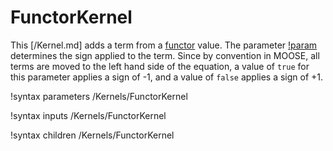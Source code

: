 # FunctorKernel

This [/Kernel.md] adds a term from a [functor](Functors/index.md) value.
The parameter [!param](/Kernels/FunctorKernel/functor_on_rhs) determines the
sign applied to the term. Since by convention in MOOSE, all terms are moved
to the left hand side of the equation, a value of `true` for this parameter
applies a sign of -1, and a value of `false` applies a sign of +1.

!syntax parameters /Kernels/FunctorKernel

!syntax inputs /Kernels/FunctorKernel

!syntax children /Kernels/FunctorKernel
